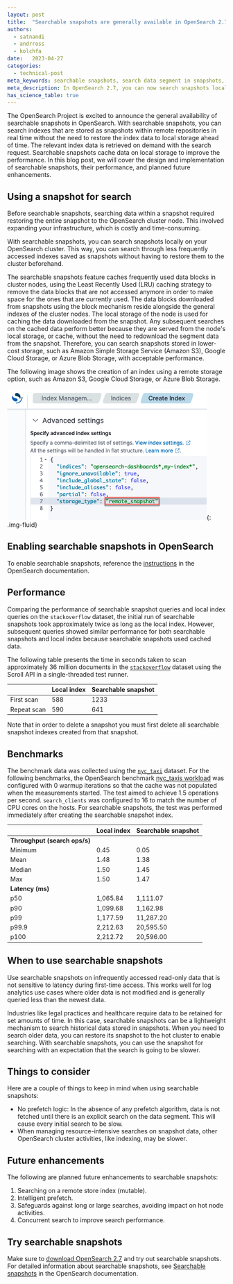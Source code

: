 ```yaml
---
layout: post
title:  "Searchable snapshots are generally available in OpenSearch 2.7"
authors:
  - satnandi
  - andrross
  - kolchfa
date:   2023-04-27
categories:
  - technical-post
meta_keywords: searchable snapshots, search data segment in snapshots, searchable snapshot index, OpenSearch 2.7
meta_description: In OpenSearch 2.7, you can now search snapshots locally on your OpenSearch cluster. With searchable snapshots, you can search through less frequently accessed indexes saved as snapshots without having to restore them to the cluster beforehand.
has_science_table: true
---
```


The OpenSearch Project is excited to announce the general availability of searchable snapshots in OpenSearch. With searchable snapshots, you can search indexes that are stored as snapshots within remote repositories in real time without the need to restore the index data to local storage ahead of time. The relevant index data is retrieved on demand with the search request. Searchable snapshots cache data on local storage to improve the performance. In this blog post, we will cover the design and implementation of searchable snapshots, their performance, and planned future enhancements. 

## Using a snapshot for search

Before searchable snapshots, searching data within a snapshot required restoring the entire snapshot to the OpenSearch cluster node. This involved expanding your infrastructure, which is costly and time-consuming. 

With searchable snapshots, you can search snapshots locally on your OpenSearch cluster. This way, you can search through less frequently accessed indexes saved as snapshots without having to restore them to the cluster beforehand. 

The searchable snapshots feature caches frequently used data blocks in cluster nodes, using the Least Recently Used (LRU) caching strategy to remove the data blocks that are not accessed anymore in order to make space for the ones that are currently used. The data blocks downloaded from snapshots using the block mechanism reside alongside the general indexes of the cluster nodes. The local storage of the node is used for caching the data downloaded from the snapshot. Any subsequent searches on the cached data perform better because they are served from the node's local storage, or cache, without the need to redownload the segment data from the snapshot. Therefore, you can search snapshots stored in lower-cost storage, such as Amazon Simple Storage Service (Amazon S3), Google Cloud Storage, or Azure Blob Storage, with acceptable performance. 

The following image shows the creation of an index using a remote storage option, such as Amazon S3, Google Cloud Storage, or Azure Blob Storage.

![Searchable Snapshots](/assets/media/blog-images/2023-04-27-searchable-snapshots/searchable-snapshot.png){: .img-fluid}

## Enabling searchable snapshots in OpenSearch

To enable searchable snapshots, reference the [instructions](https://opensearch.org/docs/latest/tuning-your-cluster/availability-and-recovery/snapshots/searchable_snapshot/) in the OpenSearch documentation.

## Performance

Comparing the performance of searchable snapshot queries and local index queries on the `stackoverflow` dataset, the initial run of searchable snapshots took approximately twice as long as the local index. However, subsequent queries showed similar performance for both searchable snapshots and local index because searchable snapshots used cached data. 

The following table presents the time in seconds taken to scan approximately 36 million documents in the [`stackoverflow`](https://www.kaggle.com/datasets/stackoverflow/stackoverflow) dataset using the Scroll API in a single-threaded test runner.

| | **Local index** | **Searchable snapshot** |
|:--- | --- | --- |
| First scan | 588 | 1233 |
| Repeat scan | 590 | 641 |

Note that in order to delete a snapshot you must first delete all searchable snapshot indexes created from that snapshot. 

## Benchmarks

The benchmark data was collected using the [`nyc_taxi`](https://github.com/topics/nyc-taxi-dataset) dataset. For the following benchmarks, the OpenSearch benchmark [nyc_taxis workload](https://github.com/opensearch-project/opensearch-benchmark-workloads/tree/main/nyc_taxis) was configured with 0 warmup iterations so that the cache was not populated when the measurements started. The test aimed to achieve 1.5 operations per second. `search_clients` was configured to 16 to match the number of CPU cores on the hosts. For searchable snapshots, the test was performed immediately after creating the searchable snapshot index. 

| | **Local index** | **Searchable snapshot** | 
| :--- | --- | --- |
| **Throughput (search ops/s)** | | |
| Minimum | 0.45 | 0.05 | 
| Mean | 1.48 | 1.38 | 
| Median | 1.50 | 1.45 | 
| Max | 1.50 | 1.47 | 
| **Latency (ms)** | | 
| p50 | 1,065.84 | 1,111.07 | 
| p90 | 1,099.68 | 1,162.98 | 
| p99 | 1,177.59 | 11,287.20 | 
| p99.9 | 2,212.63 | 20,595.50 | 
| p100 | 2,212.72 | 20,596.00 | 

## When to use searchable snapshots

Use searchable snapshots on infrequently accessed read-only data that is not sensitive to latency during first-time access. This works well for log analytics use cases where older data is not modified and is generally queried less than the newest data.

Industries like legal practices and healthcare require data to be retained for set amounts of time. In this case, searchable snapshots can be a lightweight mechanism to search historical data stored in snapshots. When you need to search older data, you can restore its snapshot to the hot cluster to enable searching. With searchable snapshots, you can use the snapshot for searching with an expectation that the search is going to be slower.

## Things to consider

Here are a couple of things to keep in mind when using searchable snapshots:

- No prefetch logic: In the absence of any prefetch algorithm, data is not fetched until there is an explicit search on the data segment. This will cause every initial search to be slow.
- When managing resource-intensive searches on snapshot data, other OpenSearch cluster activities, like indexing, may be slower.

## Future enhancements

The following are planned future enhancements to searchable snapshots:

1. Searching on a remote store index (mutable).
1. Intelligent prefetch.
1. Safeguards against long or large searches, avoiding impact on hot node activities.
1. Concurrent search to improve search performance.

## Try searchable snapshots

Make sure to [download OpenSearch 2.7](https://opensearch.org/downloads.html) and try out searchable snapshots. For detailed information about searchable snapshots, see [Searchable snapshots](https://opensearch.org/docs/latest/tuning-your-cluster/availability-and-recovery/snapshots/searchable_snapshot/) in the OpenSearch documentation.
